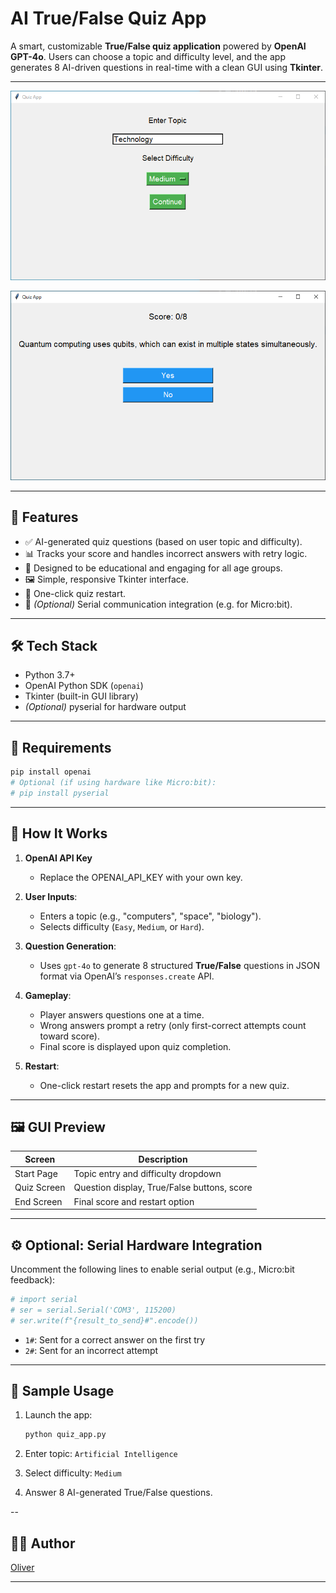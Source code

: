 # AI True/False Quiz App

A smart, customizable **True/False quiz application** powered by **OpenAI GPT-4o**. Users can choose a topic and difficulty level, and the app generates 8 AI-driven questions in real-time with a clean GUI using **Tkinter**.

---

![Topic Selection](main.PNG)

![Question](questions.PNG)

---

## 🚀 Features

- ✅ AI-generated quiz questions (based on user topic and difficulty).
- 📊 Tracks your score and handles incorrect answers with retry logic.
- 🧠 Designed to be educational and engaging for all age groups.
- 🖼️ Simple, responsive Tkinter interface.
- 🔁 One-click quiz restart.
- 🔌 *(Optional)* Serial communication integration (e.g. for Micro:bit).

---

## 🛠️ Tech Stack

- Python 3.7+
- OpenAI Python SDK (`openai`)
- Tkinter (built-in GUI library)
- *(Optional)* pyserial for hardware output

---

## 🧰 Requirements

```bash
pip install openai
# Optional (if using hardware like Micro:bit):
# pip install pyserial
```

---

## 🧠 How It Works

1. **OpenAI API Key**
   - Replace the OPENAI_API_KEY with your own key.

2. **User Inputs**:
   - Enters a topic (e.g., "computers", "space", "biology").
   - Selects difficulty (`Easy`, `Medium`, or `Hard`).

3. **Question Generation**:
   - Uses `gpt-4o` to generate 8 structured **True/False** questions in JSON format via OpenAI’s `responses.create` API.

4. **Gameplay**:
   - Player answers questions one at a time.
   - Wrong answers prompt a retry (only first-correct attempts count toward score).
   - Final score is displayed upon quiz completion.

5. **Restart**:
   - One-click restart resets the app and prompts for a new quiz.

---

## 🖼️ GUI Preview

| Screen       | Description                         |
|--------------|-------------------------------------|
| Start Page   | Topic entry and difficulty dropdown |
| Quiz Screen  | Question display, True/False buttons, score |
| End Screen   | Final score and restart option      |

---

## ⚙️ Optional: Serial Hardware Integration

Uncomment the following lines to enable serial output (e.g., Micro:bit feedback):

```python
# import serial
# ser = serial.Serial('COM3', 115200)
# ser.write(f"{result_to_send}#".encode())
```

- `1#`: Sent for a correct answer on the first try
- `2#`: Sent for an incorrect attempt

---

## 🧪 Sample Usage

1. Launch the app:
   ```bash
   python quiz_app.py
   ```

2. Enter topic: `Artificial Intelligence`

3. Select difficulty: `Medium`

4. Answer 8 AI-generated True/False questions.

--

## 👨‍💻 Author

[Oliver](https://github.com/jollyolliel)

---
